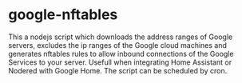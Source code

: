 # google-nftables

This a nodejs script which downloads the address ranges of Google servers, excludes the ip ranges of the Google cloud machines and generates nftables rules to allow inbound connections of the Google Services to your server.
Usefull when integrating Home Assistant or Nodered with Google Home.
The script can be scheduled by cron.
